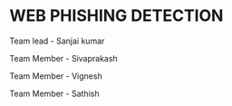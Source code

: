 # WEB PHISHING DETECTION 

Team lead - Sanjai kumar 

Team Member - Sivaprakash 

Team Member - Vignesh

Team Member - Sathish

